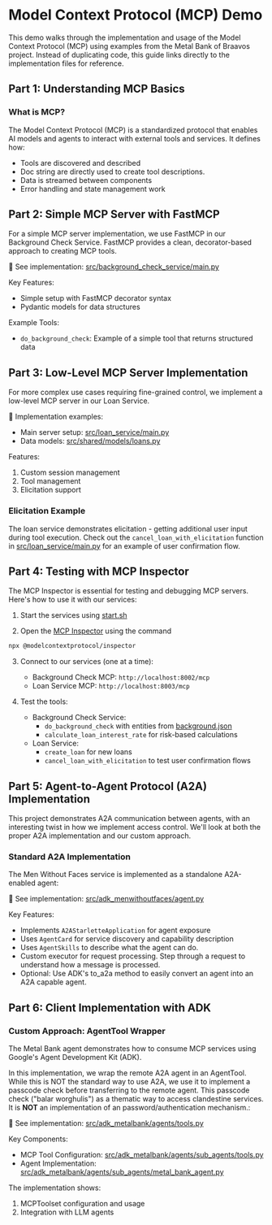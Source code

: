 # Model Context Protocol (MCP) Demo

This demo walks through the implementation and usage of the Model Context Protocol (MCP) using examples from the Metal Bank of Braavos project. Instead of duplicating code, this guide links directly to the implementation files for reference.

## Part 1: Understanding MCP Basics

### What is MCP?

The Model Context Protocol (MCP) is a standardized protocol that enables AI models and agents to interact with external tools and services. It defines how:

- Tools are discovered and described
- Doc string are directly used to create tool descriptions.
- Data is streamed between components
- Error handling and state management work

## Part 2: Simple MCP Server with FastMCP

For a simple MCP server implementation, we use FastMCP in our Background Check Service. FastMCP provides a clean, decorator-based approach to creating MCP tools.

📁 See implementation: [src/background_check_service/main.py](src/background_check_service/main.py)

Key Features:

- Simple setup with FastMCP decorator syntax
- Pydantic models for data structures

Example Tools:

- `do_background_check`: Example of a simple tool that returns structured data

## Part 3: Low-Level MCP Server Implementation

For more complex use cases requiring fine-grained control, we implement a low-level MCP server in our Loan Service.

📁 Implementation examples:

- Main server setup: [src/loan_service/main.py](src/loan_service/main.py)
- Data models: [src/shared/models/loans.py](src/shared/models/loans.py)

Features:

1. Custom session management
2. Tool management
3. Elicitation support

### Elicitation Example

The loan service demonstrates elicitation - getting additional user input during tool execution. Check out the `cancel_loan_with_elicitation` function in [src/loan_service/main.py](src/loan_service/main.py) for an example of user confirmation flow.

## Part 4: Testing with MCP Inspector

The MCP Inspector is essential for testing and debugging MCP servers. Here's how to use it with our services:

1. Start the services using [start.sh](start.sh)

2. Open the [MCP Inspector](https://modelcontextprotocol.io/inspector/) using the command

```sh
npx @modelcontextprotocol/inspector
```

3. Connect to our services (one at a time):
   - Background Check MCP: `http://localhost:8002/mcp`
   - Loan Service MCP: `http://localhost:8003/mcp`

4. Test the tools:
   - Background Check Service:
     - `do_background_check` with entities from [background.json](src/background_check_service/background.json)
     - `calculate_loan_interest_rate` for risk-based calculations
   - Loan Service:
     - `create_loan` for new loans
     - `cancel_loan_with_elicitation` to test user confirmation flows

## Part 5: Agent-to-Agent Protocol (A2A) Implementation

This project demonstrates A2A communication between agents, with an interesting twist in how we implement access control. We'll look at both the proper A2A implementation and our custom approach.

### Standard A2A Implementation

The Men Without Faces service is implemented as a standalone A2A-enabled agent:

📁 See implementation: [src/adk_menwithoutfaces/agent.py](src/adk_menwithoutfaces/agent.py)

Key Features:

- Implements `A2AStarletteApplication` for agent exposure
- Uses `AgentCard` for service discovery and capability description
- Uses `AgentSkills` to describe what the agent can do.
- Custom executor for request processing. Step through a request to understand how a message is processed.
- Optional: Use ADK's to_a2a method to easily convert an agent into an A2A capable agent.

## Part 6: Client Implementation with ADK

### Custom Approach: AgentTool Wrapper

The Metal Bank agent demonstrates how to consume MCP services using Google's Agent Development Kit (ADK).

In this implementation, we wrap the remote A2A agent in an AgentTool. While this is NOT the standard way to use A2A, we use it to implement a passcode check before transferring to the remote agent. This passcode check ("balar worghulis") as a thematic way to access clandestine services. It is **NOT** an implementation of an password/authentication mechanism.:

📁 See implementation: [src/adk_metalbank/agents/tools.py](src/adk_metalbank/agents/tools.py)

Key Components:

- MCP Tool Configuration: [src/adk_metalbank/agents/sub_agents/tools.py](src/adk_metalbank/agents/sub_agents/tools.py)
- Agent Implementation: [src/adk_metalbank/agents/sub_agents/metal_bank_agent.py](src/adk_metalbank/agents/sub_agents/metal_bank_agent.py)

The implementation shows:

1. MCPToolset configuration and usage
2. Integration with LLM agents

